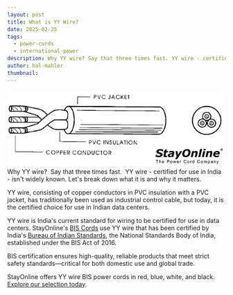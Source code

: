 ```yaml
---
layout: post
title: What is YY Wire?
date: 2025-02-25
tags:
  - power-cords
  - international-power
description: Why YY wire? Say that three times fast. YY wire - certified for use in India - isn't widely known. Let's break down what it is and why it matters.
author: hal-mahler
thumbnail:
---
```

![What is YY Wire Graphic](/assets/images/posts/why-yy-wire.jpg)Why YY wire?  Say that three times fast.  YY wire - certified for use in India - isn't widely known. Let's break down what it is and why it matters. 

YY wire, consisting of copper conductors in PVC insulation with a PVC jacket, has traditionally been used as industrial control cable, but today, it is the certified choice for use in Indian data centers.

YY wire is India's current standard for wiring to be certified for use in data centers. StayOnline's [BIS Cords](https://www.stayonline.com/BIS-Power-Cords) use YY wire that has been certified by India's [Bureau of Indian Standards](https://www.bis.gov.in/the-bureau/about-bis/), the National Standards Body of India, established under the BIS Act of 2016.

BIS certification ensures high-quality, reliable products that meet strict safety standards—critical for both domestic use and global trade.

StayOnline offers YY wire BIS power cords in red, blue, white, and black. [Explore our selection today](https://www.stayonline.com/BIS-Power-Cords).